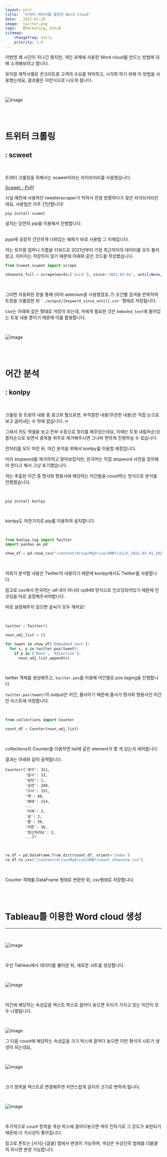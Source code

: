 ```yaml
---
layout: post
title:  "트위터 데이터를 활용한 Word cloud"
date:   2022-01-28
image:  twitter.png
tags:   [Marketing, Data]
sitemap:
    changefreq: daily
    priority: 1.0
---
```


이번엔 꽤 시간이 지나긴 했지만, 개인 과제에 사용한 Word cloud를 만드는 방법에 대해 소개해보려고 합니다.  

뮤지컬 제작사별로 콘크리트층 고객의 수요를 파악하고, 시각화 하기 위해 이 방법을 사용했는데요, 결과물은 이런식으로 나오게 됩니다.  

<br>

![image](https://github.com/user-attachments/assets/782b7729-07b0-4b4b-807d-ecba4005b608)

<br><br>

# 트위터 크롤링
: scweet
---

<br>

트위터 크롤링을 위해서는 scweet이라는 라이브러리를 사용했습니다.

[Scweet - PyPI](https://pypi.org/project/Scweet/)


사실 예전에 사용하던 tweeterscraper가 막혀서 한참 방황하다가 찾은 라이브러리인데요, 사용법은 아주 간단합니다!  


```
pip install scweet
```

설치는 당연히 pip를 이용해서 진행합니다.  
​

pypi에 굉장히 간단하게 나와있는 예제가 바로 사용법 그 자체입니다.  

저는 뮤지컬 컴퍼니 이름을 키워드로 2021년부터 가장 최근까지의 데이터를 모두 불러왔고, 이미지는 저장하지 않기 때문에 아래와 같은 코드를 작성했습니다.  

```python
from Scweet.scweet import scrape

shownote_full = scrape(words=['쇼노트'], since='2021-01-01', until=None, from_account=None, interval=1, headless=False, display_type='Top', save_images=False, filter_replies=True)
```

<br>

그러면 자동화된 창을 통해 (아마 selenium을 사용했겠죠..?) 조건별 검색을 반복하여 트윗을 크롤링한 뒤 `'./output/{keyword_since_until}.csv'` 형태로 저장됩니다.  ​

csv는 아래와 같은 형태로 저장이 되는데, 저에게 필요한 것은 `Embeded_text`에 들어있는 트윗 내용 뿐이기 때문에 이를 활용합니다.  

<br>

![image](https://github.com/user-attachments/assets/caa71b01-3410-4ca9-9755-4179bf02cdf0)

<br><br>

# 어간 분석
: konlpy
---

<br>

크롤링 된 트윗의 내용 중 광고와 혐오표현, 부적절한 내용(무관한 내용)은 직접 눈으로 보고 골라내는 수 밖에 없습니다..ㅠ  

그래서 저도 엑셀을 보고 전부 수동으로 정리를 해주었는데요, 이때는 트윗 내림차순/오름차순으로 보면서 중복들 위주로 제거해주시면 그나마 편하게 진행하실 수 있습니다.  

전처리를 모두 마친 뒤, 어간 분석을 위해서 konlpy를 이용할 예정입니다.  

미리 stopword를 제거하려고 찾아보았지만, 한국어는 직접 stopword 사전을 정의해야 한다고 해서 그냥 포기했습니다.  

​저는 추출된 어간 중 명사와 형용사에 해당하는 어간들을 count하는 방식으로 분석을 진행했습니다.  

<br>

```
pip install konlpy
```

<br>

konlpy도 마찬가지로 pip를 이용하여 설치합니다.  

<br>

```python
from konlpy.tag import Twitter
import pandas as pd

show_df = pd.read_csv("/content/drive/MyDrive/GMB7/쇼노트_2021-01-01_2022-01-23.csv", encoding='cp949')
```

<br>

저희가 분석할 내용은 Twitter의 내용이기 때문에 konlpy에서도 Twitter를 사용합니다.  

참고로 csv에서 한국어는 utf-8이 아니라 cp949 방식으로 인코딩되어있기 때문에 인코딩을 따로 설정해주셔야합니다.  

따로 설정해주지 않으면 글씨가 모두 깨져요!  

<br>

```python
twitter = Twitter()

noun_adj_list = []

for tweet in show_df['Embedded_text']:
  for s, p in twitter.pos(tweet):
    if p in ['Noun', 'Adjective']:
      noun_adj_list.append(s)
```

<br>

twitter 객체를 생성해주고, `twitter.pos`를 이용해 어간별로 pos taging을 진행합니다.  

`twitter.pos(tweet)`의 output은 어간, 품사이기 때문에 품사가 명사와 형용사인 어간만 리스트에 저장합니다.  

<br>

```python
from collections import Counter

count_df = Counter(noun_adj_list)
```

<br>

collections의 Counter를 이용하면 list에 같은 element가 몇 개 있는지 세어줍니다.  

결과는 아래와 같이 출력됩니다.  

```
Counter({'생각': 311,
         '잠시': 12,
         '놨던': 1,
         '공연': 299,
         '다시': 151,
         '재': 88,
         '예매': 214,
         ...
         '이애': 2,
         '설': 2,
         '콜': 56,
         '커튼': 56,
         '정신차려요': 2,
         ...})
```

<br>

```python
re_df = pd.DataFrame.from_dict(count_df, orient='index')
re_df.to_csv("/content/drive/MyDrive/GMB7/count_shownote.csv")
```

<br>

Counter 객체를 DataFrame 형태로 변환한 뒤, csv형태로 저장합니다.  

<br><br>

# Tableau를 이용한 Word cloud 생성
---

<br>

​![image](https://github.com/user-attachments/assets/d3e1744a-acaf-4c82-bb45-848866ae640f)

<br>

우선 Tableau에서 데이터를 불러온 뒤, 새로운 시트를 생성합니다.  

<br>

![image](https://github.com/user-attachments/assets/718d230b-353c-41ef-b672-93002a35b093)

<br>

어간에 해당하는 속성값을 텍스트 박스로 끌어다 놓으면 우리가 가지고 있는 어간이 모두 나열됩니다.  

<br>

​![image](https://github.com/user-attachments/assets/4b5547d2-2361-4dd4-b33a-9e7296177f5e)

그 다음 count에 해당하는 속성값을 크기 박스에 끌어다 놓으면 이런 형식의 시트가 생성이 되는데요,  

<br>

![image](https://github.com/user-attachments/assets/d42c5254-f591-4e77-8ea9-d211ee212264)

<br>

크기 항목을 텍스트로 변경해주면 자연스럽게 글자의 크기로 변하게 됩니다.  

<br>

![image](https://github.com/user-attachments/assets/d308a5a1-0fdf-4d83-982c-6a65ed7233ff)

<br>

추가적으로 count 항목을 색상 박스에 끌어다놓으면 색의 진하기로 그 강도가 표현되기 때문에 더 가시성이 좋아집니다.  

참고로 폰트는 [서식]-[글꼴] 탭에서 변경이 가능하며, 색상은 우상단의 범례를 더블클릭 하시면 변경 가능합니다.  
